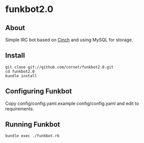 # funkbot2.0

## About

Simple IRC bot based on [Cinch](https://github.com/cinchrb/cinch) and using MySQL for storage.

## Install

    git clone git://github.com/cornet/funkbot2.0.git
    cd funkbot2.0
    bundle install


## Configuring Funkbot

Copy config/config.yaml.example config/config.yaml and edit to requirements.


## Running Funkbot

    bundle exec ./funkbot.rb

